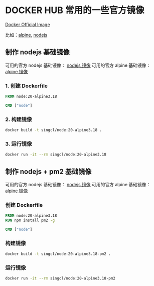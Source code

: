 # DOCKER HUB 常用的一些官方镜像

[Docker Official Image](https://hub.docker.com/search?image_filter=official&q=)

比如：[alpine](https://hub.docker.com/_/alpine), [nodejs](https://hub.docker.com/_/node)

## 制作 nodejs 基础镜像

可用的官方 nodejs 基础镜像： [nodejs 镜像](https://hub.docker.com/_/node)
可用的官方 alpine 基础镜像： [alpine 镜像](https://hub.docker.com/_/alpine)

### 1. 创建 Dockerfile

```dockerfile
FROM node:20-alpine3.18

CMD ["node"]
```

### 2. 构建镜像

```bash
docker build -t singcl/node:20-alpine3.18 .
```

### 3. 运行镜像

```bash
docker run -it --rm singcl/node:20-alpine3.18
```

## 制作 nodejs + pm2 基础镜像

可用的官方 nodejs 基础镜像： [nodejs 镜像](https://hub.docker.com/_/node)
可用的官方 alpine 基础镜像： [alpine 镜像](https://hub.docker.com/_/alpine)

### 创建 Dockerfile

```dockerfile
FROM node:20-alpine3.18
RUN npm install pm2 -g

CMD ["node"]
```

### 构建镜像

```bash
docker build -t singcl/node:20-alpine3.18-pm2 .
```

### 运行镜像

```bash
docker run -it --rm singcl/node:20-alpine3.18-pm2
```
